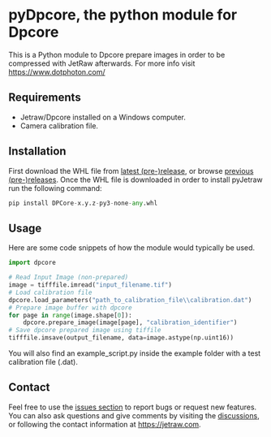 # pyDpcore, the python module for Dpcore

This is a Python module to Dpcore prepare images in order to be compressed with JetRaw afterwards. For more info visit
https://www.dotphoton.com/


## Requirements
- Jetraw/Dpcore installed on a Windows computer.
- Camera calibration file. 

## Installation
First download the WHL file from [latest (pre-)release](https://github.com/Jetraw/pyDpcore/releases/download/21.06.23.1/DPCore-0.9.0-py3-none-any.whl), or browse [previous (pre-)releases](https://github.com/Jetraw/pyDpcore/releases). 
Once the WHL file is downloaded in order to install pyJetraw run the following command:

```python
pip install DPCore-x.y.z-py3-none-any.whl
```

## Usage
Here are some code snippets of how the module would typically be used.

```python
import dpcore

# Read Input Image (non-prepared)
image = tifffile.imread("input_filename.tif")
# Load calibration file
dpcore.load_parameters("path_to_calibration_file\\calibration.dat")
# Prepare image buffer with dpcore
for page in range(image.shape[0]):
    dpcore.prepare_image(image[page], "calibration_identifier")
# Save dpcore prepared image using tiffile
tifffile.imsave(output_filename, data=image.astype(np.uint16))
```

You will also find an example_script.py inside the example folder with a test calibration file (.dat). 

## Contact
Feel free to use the [issues section](https://github.com/Jetraw/pyDpcore/issues) to report bugs or request new features. You can also ask questions and give comments by visiting the [discussions](https://github.com/Jetraw/pyDpcore/discussions), or following the contact information at https://jetraw.com.
